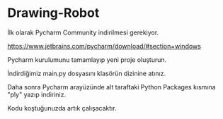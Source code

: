 # Drawing-Robot
İlk olarak Pycharm Community indirilmesi gerekiyor.

https://www.jetbrains.com/pycharm/download/#section=windows

Pycharm kurulumunu tamamlayıp yeni proje oluşturun.

İndirdiğimiz main.py dosyasını klasörün dizinine atınız.

Daha sonra Pycharm arayüzünde alt taraftaki Python Packages kısmına "ply" yazıp indiriniz.

Kodu koştuğunuzda artık çalışacaktır.
